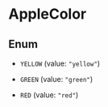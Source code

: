 

# AppleColor

## Enum


* `YELLOW` (value: `"yellow"`)

* `GREEN` (value: `"green"`)

* `RED` (value: `"red"`)



